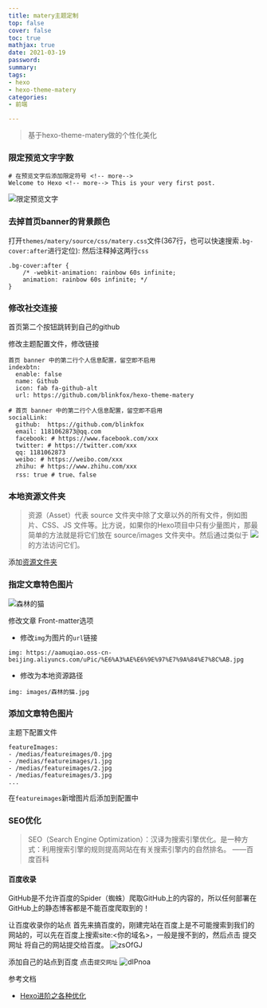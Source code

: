 ```yaml
---
title: matery主题定制
top: false
cover: false
toc: true
mathjax: true
date: 2021-03-19
password:
summary:
tags:
- hexo
- hexo-theme-matery
categories:
- 前端

---
```

> 基于hexo-theme-matery做的个性化美化

<!-- more-->

### 限定预览文字字数
```
# 在预览文字后添加限定符号 <!-- more-->
Welcome to Hexo <!-- more--> This is your very first post. 
```
![限定预览文字](https://aamuqiao.oss-cn-beijing.aliyuncs.com/uPic/87j2QT.jpg)


### 去掉首页banner的背景颜色
打开`themes/matery/source/css/matery.css`文件(367行，也可以快速搜索`.bg-cover:after`进行定位):
然后注释掉这两行`css`

```
.bg-cover:after {
    /* -webkit-animation: rainbow 60s infinite;
    animation: rainbow 60s infinite; */
}
```

### 修改社交连接

首页第二个按钮跳转到自己的github

修改主题配置文件，修改链接

```
首页 banner 中的第二行个人信息配置，留空即不启用
indexbtn:
  enable: false
  name: Github
  icon: fab fa-github-alt
  url: https://github.com/blinkfox/hexo-theme-matery
  
# 首页 banner 中的第二行个人信息配置，留空即不启用
socialLink:
  github:  https://github.com/blinkfox
  email: 1181062873@qq.com
  facebook: # https://www.facebook.com/xxx
  twitter: # https://twitter.com/xxx
  qq: 1181062873
  weibo: # https://weibo.com/xxx
  zhihu: # https://www.zhihu.com/xxx
  rss: true # true、false
```
### 本地资源文件夹
> 资源（Asset）代表 source 文件夹中除了文章以外的所有文件，例如图片、CSS、JS 文件等。比方说，如果你的Hexo项目中只有少量图片，那最简单的方法就是将它们放在 source/images 文件夹中。然后通过类似于 ![](/images/image.jpg) 的方法访问它们。

添加[资源文件夹](https://hexo.io/zh-cn/docs/asset-folders.html)


### 指定文章特色图片
![森林的猫](https://aamuqiao.oss-cn-beijing.aliyuncs.com/uPic/%E6%A3%AE%E6%9E%97%E7%9A%84%E7%8C%AB.jpg)

修改文章 Front-matter选项
- 修改`img`为图片的`url`链接

```
img: https://aamuqiao.oss-cn-beijing.aliyuncs.com/uPic/%E6%A3%AE%E6%9E%97%E7%9A%84%E7%8C%AB.jpg
```
- 修改为本地资源路径

```
img: images/森林的猫.jpg
```


### 添加文章特色图片
主题下配置文件
```
featureImages:
- /medias/featureimages/0.jpg
- /medias/featureimages/1.jpg
- /medias/featureimages/2.jpg
- /medias/featureimages/3.jpg
...
```
在`featureimages`新增图片后添加到配置中

### SEO优化
> SEO（Search Engine Optimization）：汉译为搜索引擎优化。是一种方式：利用搜索引擎的规则提高网站在有关搜索引擎内的自然排名。 ——百度百科


#### 百度收录
GitHub是不允许百度的Spider（蜘蛛）爬取GitHub上的内容的，所以任何部署在GitHub上的静态博客都是不能百度爬取到的！

让百度收录你的站点
首先来搞百度的，刚建完站在百度上是不可能搜索到我们的网站的，可以先在百度上搜索site:<你的域名>，一般是搜不到的，然后点击 提交网址 将自己的网站提交给百度。
![zsOfGJ](https://aamuqiao.oss-cn-beijing.aliyuncs.com/uPic/zsOfGJ.png)

添加自己的站点到百度
点击`提交网址`
![dIPnoa](https://aamuqiao.oss-cn-beijing.aliyuncs.com/uPic/dIPnoa.png)


参考文档

- [Hexo进阶之各种优化](https://blog.sky03.cn/posts/42790.html#toc-heading-17)